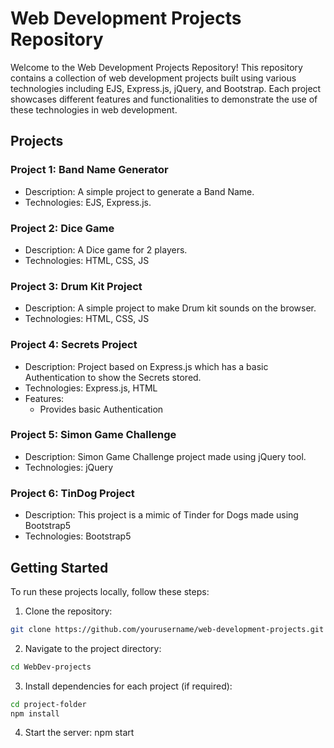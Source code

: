 # Web Development Projects Repository

Welcome to the Web Development Projects Repository! This repository contains a collection of web development projects built using various technologies including EJS, Express.js, jQuery, and Bootstrap. Each project showcases different features and functionalities to demonstrate the use of these technologies in web development.

## Projects

### Project 1: Band Name Generator 
- Description: A simple project to generate a Band Name.
- Technologies: EJS, Express.js.

### Project 2: Dice Game
- Description: A Dice game for 2 players.
- Technologies: HTML, CSS, JS

### Project 3: Drum Kit Project
- Description: A simple project to make Drum kit sounds on the browser.
- Technologies: HTML, CSS, JS

### Project 4: Secrets Project
- Description: Project based on Express.js which has a basic Authentication to show the Secrets stored.
- Technologies: Express.js, HTML
- Features:
  - Provides basic Authentication

### Project 5: Simon Game Challenge
- Description: Simon Game Challenge project made using jQuery tool.
- Technologies: jQuery

### Project 6: TinDog Project
- Description: This project is a mimic of Tinder for Dogs made using Bootstrap5
- Technologies: Bootstrap5

## Getting Started

To run these projects locally, follow these steps:

1. Clone the repository:

```bash
git clone https://github.com/yourusername/web-development-projects.git
```

2. Navigate to the project directory:

```bash
cd WebDev-projects
```

3. Install dependencies for each project (if required):

```bash
cd project-folder
npm install
```

4. Start the server:
npm start
